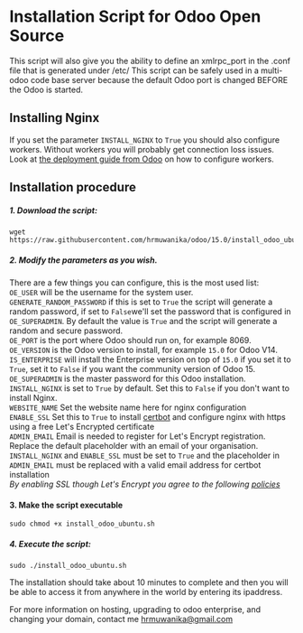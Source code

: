 # Installation Script for Odoo Open Source

This script will also give you the ability to define an xmlrpc_port in the .conf file that is generated under /etc/
This script can be safely used in a multi-odoo code base server because the default Odoo port is changed BEFORE the Odoo is started.

## Installing Nginx
If you set the parameter ```INSTALL_NGINX``` to ```True``` you should also configure workers. Without workers you will probably get connection loss issues. Look at [the deployment guide from Odoo](https://www.odoo.com/documentation/14.0/setup/deploy.html) on how to configure workers.

## Installation procedure

##### 1. Download the script:
```
wget https://raw.githubusercontent.com/hrmuwanika/odoo/15.0/install_odoo_ubuntu.sh
```
##### 2. Modify the parameters as you wish.
There are a few things you can configure, this is the most used list:<br/>
```OE_USER``` will be the username for the system user.<br/>
```GENERATE_RANDOM_PASSWORD``` if this is set to ```True``` the script will generate a random password, if set to ```False```we'll set the password that is configured in ```OE_SUPERADMIN```. By default the value is ```True``` and the script will generate a random and secure password.<br/>
```OE_PORT``` is the port where Odoo should run on, for example 8069.<br/>
```OE_VERSION``` is the Odoo version to install, for example ```15.0``` for Odoo V14.<br/>
```IS_ENTERPRISE``` will install the Enterprise version on top of ```15.0``` if you set it to ```True```, set it to ```False``` if you want the community version of Odoo 15.<br/>
```OE_SUPERADMIN``` is the master password for this Odoo installation.<br/>
```INSTALL_NGINX``` is set to ```True``` by default. Set this to ```False``` if you don't want to install Nginx.<br/>
```WEBSITE_NAME``` Set the website name here for nginx configuration<br/>
```ENABLE_SSL``` Set this to ```True``` to install [certbot](https://certbot.eff.org/lets-encrypt/ubuntufocal-nginx) and configure nginx with https using a free Let's Encrypted certificate<br/>
```ADMIN_EMAIL``` Email is needed to register for Let's Encrypt registration. Replace the default placeholder with an email of your organisation.<br/>
```INSTALL_NGINX``` and ```ENABLE_SSL``` must be set to ```True``` and the placeholder in ```ADMIN_EMAIL``` must be replaced with a valid email address for certbot installation<br/>
  _By enabling SSL though Let's Encrypt you agree to the following [policies](https://www.eff.org/code/privacy/policy)_ <br/>

#### 3. Make the script executable
```
sudo chmod +x install_odoo_ubuntu.sh
```
##### 4. Execute the script:
```
sudo ./install_odoo_ubuntu.sh
```

The installation should take about 10 minutes to complete and then you will be able to access it from
anywhere in the world by entering its ipaddress.

For more information on hosting, upgrading to odoo enterprise, and changing your domain, contact me hrmuwanika@gmail.com
